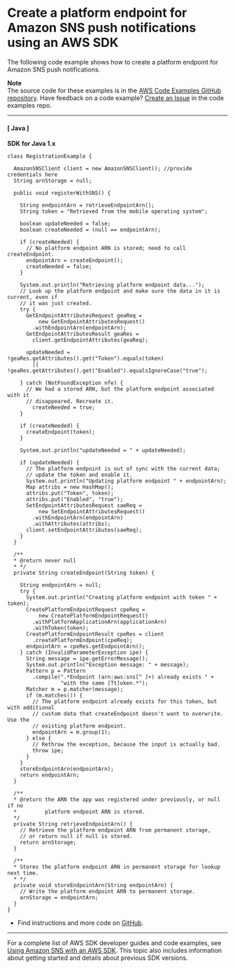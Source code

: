 # Create a platform endpoint for Amazon SNS push notifications using an AWS SDK<a name="example_sns_CreatePlatformEndpoint_section"></a>

The following code example shows how to create a platform endpoint for Amazon SNS push notifications\.

**Note**  
The source code for these examples is in the [AWS Code Examples GitHub repository](https://github.com/awsdocs/aws-doc-sdk-examples)\. Have feedback on a code example? [Create an Issue](https://github.com/awsdocs/aws-doc-sdk-examples/issues/new/choose) in the code examples repo\. 

------
#### [ Java ]

**SDK for Java 1\.x**  
  

```
class RegistrationExample {

  AmazonSNSClient client = new AmazonSNSClient(); //provide credentials here
  String arnStorage = null;

  public void registerWithSNS() {

    String endpointArn = retrieveEndpointArn();
    String token = "Retrieved from the mobile operating system";

    boolean updateNeeded = false;
    boolean createNeeded = (null == endpointArn);

    if (createNeeded) {
      // No platform endpoint ARN is stored; need to call createEndpoint.
      endpointArn = createEndpoint();
      createNeeded = false;
    }

    System.out.println("Retrieving platform endpoint data...");
    // Look up the platform endpoint and make sure the data in it is current, even if
    // it was just created.
    try {
      GetEndpointAttributesRequest geaReq =
          new GetEndpointAttributesRequest()
        .withEndpointArn(endpointArn);
      GetEndpointAttributesResult geaRes =
        client.getEndpointAttributes(geaReq);

      updateNeeded = !geaRes.getAttributes().get("Token").equals(token)
        || !geaRes.getAttributes().get("Enabled").equalsIgnoreCase("true");

    } catch (NotFoundException nfe) {
      // We had a stored ARN, but the platform endpoint associated with it
      // disappeared. Recreate it.
        createNeeded = true;
    }

    if (createNeeded) {
      createEndpoint(token);
    }

    System.out.println("updateNeeded = " + updateNeeded);

    if (updateNeeded) {
      // The platform endpoint is out of sync with the current data;
      // update the token and enable it.
      System.out.println("Updating platform endpoint " + endpointArn);
      Map attribs = new HashMap();
      attribs.put("Token", token);
      attribs.put("Enabled", "true");
      SetEndpointAttributesRequest saeReq =
          new SetEndpointAttributesRequest()
        .withEndpointArn(endpointArn)
        .withAttributes(attribs);
      client.setEndpointAttributes(saeReq);
    }
  }

  /**
  * @return never null
  * */
  private String createEndpoint(String token) {

    String endpointArn = null;
    try {
      System.out.println("Creating platform endpoint with token " + token);
      CreatePlatformEndpointRequest cpeReq =
          new CreatePlatformEndpointRequest()
        .withPlatformApplicationArn(applicationArn)
        .withToken(token);
      CreatePlatformEndpointResult cpeRes = client
        .createPlatformEndpoint(cpeReq);
      endpointArn = cpeRes.getEndpointArn();
    } catch (InvalidParameterException ipe) {
      String message = ipe.getErrorMessage();
      System.out.println("Exception message: " + message);
      Pattern p = Pattern
        .compile(".*Endpoint (arn:aws:sns[^ ]+) already exists " +
                 "with the same [Tt]oken.*");
      Matcher m = p.matcher(message);
      if (m.matches()) {
        // The platform endpoint already exists for this token, but with additional
        // custom data that createEndpoint doesn't want to overwrite. Use the
        // existing platform endpoint.
        endpointArn = m.group(1);
      } else {
        // Rethrow the exception, because the input is actually bad.
        throw ipe;
      }
    }
    storeEndpointArn(endpointArn);
    return endpointArn;
  }

  /**
  * @return the ARN the app was registered under previously, or null if no
  *         platform endpoint ARN is stored.
  */
  private String retrieveEndpointArn() {
    // Retrieve the platform endpoint ARN from permanent storage,
    // or return null if null is stored.
    return arnStorage;
  }

  /**
  * Stores the platform endpoint ARN in permanent storage for lookup next time.
  * */
  private void storeEndpointArn(String endpointArn) {
    // Write the platform endpoint ARN to permanent storage.
    arnStorage = endpointArn;
  }
}
```
+  Find instructions and more code on [GitHub](https://github.com/awsdocs/aws-doc-sdk-examples/tree/main/java/example_code/sns#code-examples)\. 

------

For a complete list of AWS SDK developer guides and code examples, see [Using Amazon SNS with an AWS SDK](sdk-general-information-section.md)\. This topic also includes information about getting started and details about previous SDK versions\.